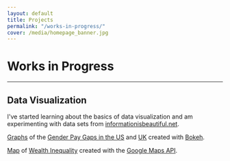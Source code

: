 ```yaml
---
layout: default
title: Projects
permalink: "/works-in-progress/"
cover: /media/homepage_banner.jpg
---
```


# Works in Progress

<hr/>

## Data Visualization

I've started learning about the basics of data visualization and am experimenting with data sets from [informationisbeautiful.net](https://informationisbeautiful.net/).

[Graphs](http://nickammann.com/hidden/datavis/PayGap.html) of the [Gender Pay Gaps in the US](https://docs.google.com/spreadsheets/d/1iS_v3pauWEOiHvpohQ5Gn0v1GH4lS-9xd9IIUtMfo5s/edit#gid=24) and [UK](https://docs.google.com/spreadsheets/d/1io1uIS6HKA0vMZa1xBfoOOlezdqwSGUB2gsGvkiQHlE/edit#gid=0) created with [Bokeh](https://bokeh.pydata.org/en/latest/).

[Map](http://nickammann.com/hidden/datavis/generatedMap.html) of [Wealth Inequality](https://docs.google.com/spreadsheets/d/1N_Hc-xKr7DQc8bZAvLROGWr5Cr-A6MfGnH91fFW3ZwA/edit#gid=1) created with the [Google Maps API](https://developers.google.com/chart/interactive/docs/gallery/geochart).